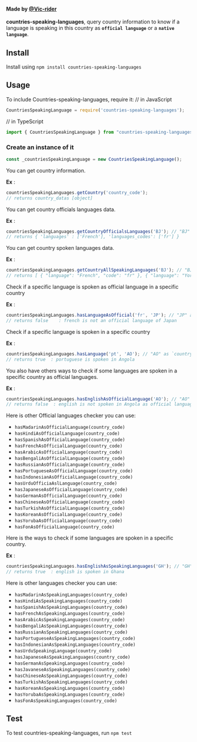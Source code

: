 #### Made by [@Vic-rider](https://twitter.com/tossouvincenta1)

**countries-speaking-languages**, query country information to know if a language is speaking in this country as **`official language`** or a **`native language`**.

## Install

Install using `npm install countries-speaking-languages`

## Usage

To include Countries-speaking-languages, require it:
 // in JavaScript
```js
CountriesSpeakingLanguage = require('countries-speaking-languages');
```

 // in TypeScript
```ts
import { CountriesSpeakingLanguage } from "countries-speaking-languages";
```

### Create an instance of it

```js
const _countriesSpeakingLanguage = new CountriesSpeakingLanguage();
```


You can get country information.

**Ex** :

```js
countriesSpeakingLanguages.getCountry('country_code');
// returns country_datas [object]
```

You can get country officials languages data.

**Ex** :

```js
countriesSpeakingLanguages.getCountryOfficialsLanguages('BJ'); // "BJ" as `country_code`
// returns { 'languages' : ['French'], 'languages_codes': ['fr'] }
```

You can get country spoken languages data.

**Ex** :

```js
countriesSpeakingLanguages.getCountryAllSpeakingLanguages('BJ'); // "BJ" as `country_code`
// returns [ { "language": "French", "code": "fr" }, { "language": "Yoruba", "code": "yo" }, { "language": "Fon", "code": "fon" } ]
```

Check if a specific language is spoken as official language in a specific country

**Ex** :

```js
countriesSpeakingLanguages.hasLanguageAsOfficial('fr', 'JP'); // "JP" as `country_code` and 'fr' as `language_code`
// returns false    : french is not an official language of Japan
```

Check if a specific language is spoken in a specific country

**Ex** :

```js
countriesSpeakingLanguages.hasLanguage('pt', 'AO'); // "AO" as `country_code` and 'pt' as `language_code`
// returns true  : portuguese is spoken in Angola
```

You also have others ways to check if some languages are spoken in a specific country as official languages.

**Ex** :

```js
countriesSpeakingLanguages.hasEnglishAsOfficialLanguage('AO'); // "AO" as `country_code` `
// returns false  : english is not spoken in Angola as official language
```

Here is other Official languages checker you can use:

- `hasMadarinAsOfficialLanguage(country_code)`
- `hasHindiAsOfficialLanguage(country_code)`
- `hasSpanishAsOfficialLanguage(country_code)`
- `hasFrenchAsOfficialLanguage(country_code)`
- `hasArabicAsOfficialLanguage(country_code)`
- `hasBengaliAsOfficialLanguage(country_code)`
- `hasRussianAsOfficialLanguage(country_code)`
- `hasPortugueseAsOfficialLanguage(country_code)`
- `hasIndonesianAsOfficialLanguage(country_code)`
- `hasUrduOfficiaAslLanguage(country_code)`
- `hasJapaneseAsOfficialLanguage(country_code)`
- `hasGermanAsOfficialLanguage(country_code)`
- `hasChineseAsOfficialLanguage(country_code)`
- `hasTurkishAsOfficialLanguage(country_code)`
- `hasKoreanAsOfficialLanguage(country_code)`
- `hasYorubaAsOfficialLanguage(country_code)`
- `hasFonAsOfficialLanguage(country_code)`

Here is the ways to check if some languages are spoken in a specific country.

**Ex** :

```js
countriesSpeakingLanguages.hasEnglishAsSpeakingLanguages('GH'); // "GH" as `country_code` `
// returns true  : english is spoken in Ghana
```

Here is other languages checker you can use:

- `hasMadarinAsSpeakingLanguages(country_code)`
- `hasHindiAsSpeakingLanguages(country_code)`
- `hasSpanishAsSpeakingLanguages(country_code)`
- `hasFrenchAsSpeakingLanguages(country_code)`
- `hasArabicAsSpeakingLanguages(country_code)`
- `hasBengaliAsSpeakingLanguages(country_code)`
- `hasRussianAsSpeakingLanguages(country_code)`
- `hasPortugueseAsSpeakingLanguages(country_code)`
- `hasIndonesianAsSpeakingLanguages(country_code)`
- `hasUrduSpeakingLanguage(country_code)`
- `hasJapaneseAsSpeakingLanguages(country_code)`
- `hasGermanAsSpeakingLanguages(country_code)`
- `hasJavaneseAsSpeakingLanguages(country_code)`
- `hasChineseAsSpeakingLanguages(country_code)`
- `hasTurkishAsSpeakingLanguages(country_code)`
- `hasKoreanAsSpeakingLanguages(country_code)`
- `hasYorubaAsSpeakingLanguages(country_code)`
- `hasFonAsSpeakingLanguages(country_code)`

## Test

To test countries-speaking-languages, run `npm test`

